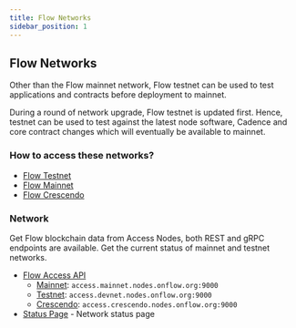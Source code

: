 ```yaml
---
title: Flow Networks
sidebar_position: 1
---
```


## Flow Networks

Other than the Flow mainnet network, Flow testnet can be used to test applications and contracts before deployment to mainnet.

During a round of network upgrade, Flow testnet is updated first. Hence, testnet can be used to test against the latest node software, Cadence and core contract changes which will eventually be available to mainnet.

### How to access these networks?

- [Flow Testnet](./accessing-testnet.md)
- [Flow Mainnet](./accessing-mainnet.md)
- [Flow Crescendo](./accessing-crescendo.md)

### Network
Get Flow blockchain data from Access Nodes, both REST and gRPC endpoints are available. Get the current status of mainnet and testnet networks.

- [Flow Access API](../../architecture/node-ops/nodes/access-api.md)
  - [Mainnet](./accessing-mainnet.md): `access.mainnet.nodes.onflow.org:9000`
  - [Testnet](./accessing-testnet.md): `access.devnet.nodes.onflow.org:9000`
  - [Crescendo](./accessing-crescendo.md): `access.crescendo.nodes.onflow.org:9000`
- [Status Page](https://status.onflow.org/) - Network status page

